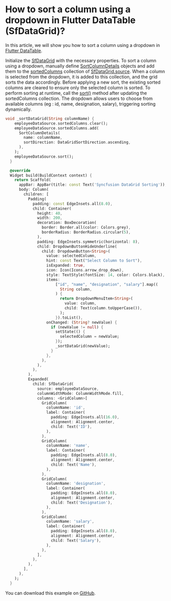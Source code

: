 # How to sort a column using a dropdown in Flutter DataTable (SfDataGrid)?

In this article, we will show you how to sort a column using a dropdown in [Flutter DataTable](https://www.syncfusion.com/flutter-widgets/flutter-datagrid).

Initialize the [SfDataGrid](https://pub.dev/documentation/syncfusion_flutter_datagrid/latest/datagrid/SfDataGrid-class.html) with the necessary properties. To sort a column using a dropdown, manually define [SortColumnDetails](https://pub.dev/documentation/syncfusion_flutter_datagrid/latest/datagrid/SortColumnDetails-class.html) objects and add them to the [sortedColumns](https://pub.dev/documentation/syncfusion_flutter_datagrid/latest/datagrid/DataGridSource/sortedColumns.html) collection of [SfDataGrid.source](https://pub.dev/documentation/syncfusion_flutter_datagrid/latest/datagrid/DataGridSource-class.html). When a column is selected from the dropdown, it is added to this collection, and the grid sorts the data accordingly. Before applying a new sort, the existing sorted columns are cleared to ensure only the selected column is sorted. To perform sorting at runtime, call the [sort()](https://pub.dev/documentation/syncfusion_flutter_datagrid/latest/datagrid/DataGridSource/sort.html) method after updating the sortedColumns collection. The dropdown allows users to choose from available columns (eg : id, name, designation, salary), triggering sorting dynamically.

```dart
void _sortDataGrid(String columnName) {
    employeeDataSource.sortedColumns.clear();
    employeeDataSource.sortedColumns.add(
      SortColumnDetails(
        name: columnName,
        sortDirection: DataGridSortDirection.ascending,
      ),
    );
    employeeDataSource.sort();
  }

  @override
  Widget build(BuildContext context) {
    return Scaffold(
      appBar: AppBar(title: const Text('Syncfusion DataGrid Sorting')),
      body: Column(
        children: [
          Padding(
            padding: const EdgeInsets.all(8.0),
            child: Container(
              height: 40,
              width: 200,
              decoration: BoxDecoration(
                border: Border.all(color: Colors.grey),
                borderRadius: BorderRadius.circular(5),
              ),
              padding: EdgeInsets.symmetric(horizontal: 8),
              child: DropdownButtonHideUnderline(
                child: DropdownButton<String>(
                  value: selectedColumn,
                  hint: const Text("Select Column to Sort"),
                  isExpanded: true,
                  icon: Icon(Icons.arrow_drop_down),
                  style: TextStyle(fontSize: 14, color: Colors.black),
                  items:
                      ["id", "name", "designation", "salary"].map((
                        String column,
                      ) {
                        return DropdownMenuItem<String>(
                          value: column,
                          child: Text(column.toUpperCase()),
                        );
                      }).toList(),
                  onChanged: (String? newValue) {
                    if (newValue != null) {
                      setState(() {
                        selectedColumn = newValue;
                      });
                      _sortDataGrid(newValue);
                    }
                  },
                ),
              ),
            ),
          ),
          Expanded(
            child: SfDataGrid(
              source: employeeDataSource,
              columnWidthMode: ColumnWidthMode.fill,
              columns: <GridColumn>[
                GridColumn(
                  columnName: 'id',
                  label: Container(
                    padding: EdgeInsets.all(16.0),
                    alignment: Alignment.center,
                    child: Text('ID'),
                  ),
                ),
                GridColumn(
                  columnName: 'name',
                  label: Container(
                    padding: EdgeInsets.all(8.0),
                    alignment: Alignment.center,
                    child: Text('Name'),
                  ),
                ),
                GridColumn(
                  columnName: 'designation',
                  label: Container(
                    padding: EdgeInsets.all(8.0),
                    alignment: Alignment.center,
                    child: Text('Designation'),
                  ),
                ),
                GridColumn(
                  columnName: 'salary',
                  label: Container(
                    padding: EdgeInsets.all(8.0),
                    alignment: Alignment.center,
                    child: Text('Salary'),
                  ),
                ),
              ],
            ),
          ),
        ],
      ),
    );
  }
```

You can download this example on [GitHub](https://github.com/SyncfusionExamples/How-to-sort-a-column-using-a-dropdown-in-Flutter-DataTable).